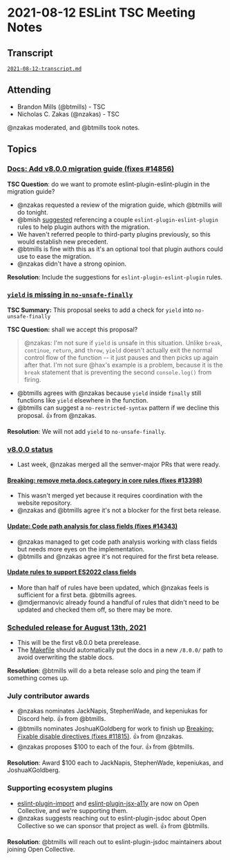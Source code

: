 # 2021-08-12 ESLint TSC Meeting Notes

## Transcript

[`2021-08-12-transcript.md`](2021-08-12-transcript.md)

## Attending

* Brandon Mills (@btmills) - TSC
* Nicholas C. Zakas (@nzakas) - TSC

@nzakas moderated, and @btmills took notes.

## Topics

### [Docs: Add v8.0.0 migration guide (fixes #14856)](https://github.com/eslint/eslint/pull/14884)

**TSC Question**: do we want to promote eslint-plugin-eslint-plugin in the migration guide?

* @nzakas requested a review of the migration guide, which @btmills will do tonight.
* @bmish [suggested](https://github.com/eslint/eslint/pull/14884#discussion_r683793488) referencing a couple `eslint-plugin-eslint-plugin` rules to help plugin authors with the migration.
* We haven't referred people to third-party plugins previously, so this would establish new precedent.
* @btmills is fine with this as it's an optional tool that plugin authors could use to ease the migration.
* @nzakas didn't have a strong opinion.

**Resolution**: Include the suggestions for `eslint-plugin-eslint-plugin` rules.

### [`yield` is missing in `no-unsafe-finally`](https://github.com/eslint/eslint/issues/14806)

**TSC Summary:** This proposal seeks to add a check for `yield` into `no-unsafe-finally`

**TSC Question:** shall we accept this proposal?

> @nzakas: I'm not sure if `yield` is unsafe in this situation. Unlike `break`, `continue`, `return`, and `throw`, `yield` doesn't actually exit the normal control flow of the function -- it just pauses and then picks up again after that. I'm not sure @hax's example is a problem, because it is the `break` statement that is preventing the second `console.log()` from firing.

* @btmills agrees with @nzakas because `yield` inside `finally` still functions like `yield` elsewhere in the function.
* @btmills can suggest a `no-restricted-syntax` pattern if we decline this proposal. :+1: from @nzakas.

**Resolution**: We will not add `yield` to `no-unsafe-finally`.

### [v8.0.0 status](https://github.com/eslint/eslint/projects/8)

* Last week, @nzakas merged all the semver-major PRs that were ready.

#### [Breaking: remove meta.docs.category in core rules (fixes #13398)](https://github.com/eslint/eslint/pull/14594)

* This wasn't merged yet because it requires coordination with the website repository.
* @nzakas and @btmills agree it's not a blocker for the first beta release.

#### [Update: Code path analysis for class fields (fixes #14343)](https://github.com/eslint/eslint/pull/14886)

* @nzakas managed to get code path analysis working with class fields but needs more eyes on the implementation.
* @btmills and @nzakas agree it's not required for the first beta release.

#### [Update rules to support ES2022 class fields](https://github.com/eslint/eslint/issues/14857)

* More than half of rules have been updated, which @nzakas feels is sufficient for a first beta. @btmills agrees.
* @mdjermanovic already found a handful of rules that didn't need to be updated and checked them off, so there may be more.

### [Scheduled release for August 13th, 2021](https://github.com/eslint/eslint/issues/14872)

* This will be the first v8.0.0 beta prerelease.
* The [Makefile](https://github.com/eslint/eslint/blob/master/Makefile.js#L277) should automatically put the docs in a new `/8.0.0/` path to avoid overwriting the stable docs.

**Resolution**: @btmills will do a beta release solo and ping the team if something comes up.

### July contributor awards

* @nzakas nominates JackNapis, StephenWade, and kepeniukas for Discord help. :+1: from @btmills.
* @btmills nominates JoshuaKGoldberg for work to finish up [Breaking: Fixable disable directives (fixes #11815)](https://github.com/eslint/eslint/pull/14617). :+1: from @nzakas.
* @nzakas proposes $100 to each of the four. :+1: from @btmills.

**Resolution**: Award $100 each to JackNapis, StephenWade, kepeniukas, and JoshuaKGoldberg.

### Supporting ecosystem plugins

* [eslint-plugin-import](https://opencollective.com/eslint-plugin-import) and [eslint-plugin-jsx-a11y](https://opencollective.com/eslint-plugin-jsx-a11y) are now on Open Collective, and we're supporting them.
* @nzakas suggests reaching out to eslint-plugin-jsdoc about Open Collective so we can sponsor that project as well. :+1: from @btmills.

**Resolution**: @btmills will reach out to eslint-plugin-jsdoc maintainers about joining Open Collective.
